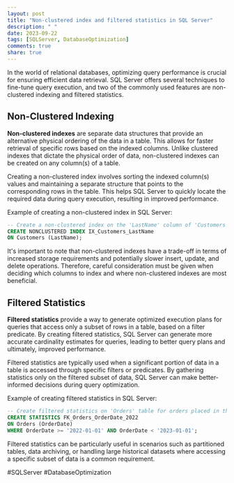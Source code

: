 ```yaml
---
layout: post
title: "Non-clustered index and filtered statistics in SQL Server"
description: " "
date: 2023-09-22
tags: [SQLServer, DatabaseOptimization]
comments: true
share: true
---
```


In the world of relational databases, optimizing query performance is crucial for ensuring efficient data retrieval. SQL Server offers several techniques to fine-tune query execution, and two of the commonly used features are non-clustered indexing and filtered statistics.

## Non-Clustered Indexing

**Non-clustered indexes** are separate data structures that provide an alternative physical ordering of the data in a table. This allows for faster retrieval of specific rows based on the indexed columns. Unlike clustered indexes that dictate the physical order of data, non-clustered indexes can be created on any column(s) of a table.

Creating a non-clustered index involves sorting the indexed column(s) values and maintaining a separate structure that points to the corresponding rows in the table. This helps SQL Server to quickly locate the required data during query execution, resulting in improved performance.

Example of creating a non-clustered index in SQL Server:

```sql
-- Create a non-clustered index on the 'LastName' column of 'Customers' table
CREATE NONCLUSTERED INDEX IX_Customers_LastName
ON Customers (LastName);
```

It's important to note that non-clustered indexes have a trade-off in terms of increased storage requirements and potentially slower insert, update, and delete operations. Therefore, careful consideration must be given when deciding which columns to index and where non-clustered indexes are most beneficial.

## Filtered Statistics

**Filtered statistics** provide a way to generate optimized execution plans for queries that access only a subset of rows in a table, based on a filter predicate. By creating filtered statistics, SQL Server can generate more accurate cardinality estimates for queries, leading to better query plans and ultimately, improved performance.

Filtered statistics are typically used when a significant portion of data in a table is accessed through specific filters or predicates. By gathering statistics only on the filtered subset of data, SQL Server can make better-informed decisions during query optimization.

Example of creating filtered statistics in SQL Server:

```sql
-- Create filtered statistics on 'Orders' table for orders placed in the year 2022
CREATE STATISTICS FK_Orders_OrderDate_2022
ON Orders (OrderDate)
WHERE OrderDate >= '2022-01-01' AND OrderDate < '2023-01-01';
```

Filtered statistics can be particularly useful in scenarios such as partitioned tables, data archiving, or handling large historical datasets where accessing a specific subset of data is a common requirement.

#SQLServer #DatabaseOptimization
